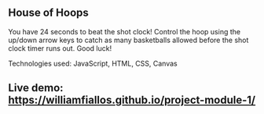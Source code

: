 ## House of Hoops 

You have 24 seconds to beat the shot clock! Control the hoop using the up/down arrow keys to catch as many basketballs allowed before the shot clock timer runs out. Good luck!

Technologies used: JavaScript, HTML, CSS, Canvas
## Live demo: https://williamfiallos.github.io/project-module-1/
